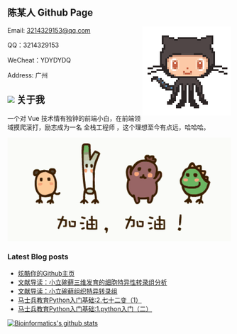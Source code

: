 ## 陈某人 Github Page



<img align='right' src='https://github.com/Bioinformatics-rookie/Bioinformatics-rookie/blob/master/img/4.gif' width='200"'>

Email: 3214329153@qq.com

QQ：3214329153

WeCheat：YDYDYDQ

Address: 广州


## <img src="https://blog.ydydydq.cn/images/github/3.gif" width="50"> 关于我

一个对 Vue 技术情有独钟的前端小白，在前端领域摸爬滚打，励志成为一名 全栈工程师 ，这个理想至今有点远，哈哈哈。

<img src="https://github.com/Bioinformatics-rookie/Bioinformatics-rookie/blob/master/img/2.gif" width="800">

### Latest Blog posts
<!-- BLOG-POST-LIST:START -->
- [炫酷你的Github主页](https://www.zhouxiaozhao.cn/2020/09/22/Cool_your_Github/)
- [文献导读：小立碗藓三维发育的细胞特异性转录组分析](https://www.zhouxiaozhao.cn/2020/09/19/three-dimensional_shoot_development/)
- [文献导读：小立碗藓组织特异转录组](https://www.zhouxiaozhao.cn/2020/09/17/specific_transcriptome/)
- [马士兵教育Python入门基础:2.七十二变（1）](https://www.zhouxiaozhao.cn/2020/09/15/python3/)
- [马士兵教育Python入门基础:1.python入门（二）](https://www.zhouxiaozhao.cn/2020/09/12/python2/)
<!-- BLOG-POST-LIST:END -->

[![Bioinformatics's github stats](https://github-readme-stats.vercel.app/api?username=Bioinformatics-rookie&show_icons=true&title_color=fff&icon_color=79ff97&text_color=9f9f9f&bg_color=151515&count_private=true)](https://github.com/Rishit-dagli)
